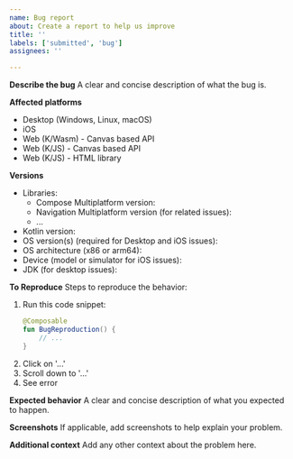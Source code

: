 ```yaml
---
name: Bug report
about: Create a report to help us improve
title: ''
labels: ['submitted', 'bug']
assignees: ''

---
```


<!--

If the bug is Android-only, report it in the [Jetpack Compose tracker](https://issuetracker.google.com/issues/new?component=612128)

-->

**Describe the bug**
A clear and concise description of what the bug is.

**Affected platforms**
<!-- Select one or multiple affected platforms below: -->
- Desktop (Windows, Linux, macOS)
- iOS
- Web (K/Wasm) - Canvas based API
- Web (K/JS) - Canvas based API
- Web (K/JS) - HTML library <!-- Note that Compose HTML is not a multiplatform library. It can be used ONLY with Kotlin/JS. -->

**Versions**
- Libraries:
  - Compose Multiplatform version:
  - Navigation Multiplatform version (for related issues):
  - ...
- Kotlin version: 
- OS version(s) (required for Desktop and iOS issues): 
- OS architecture (x86 or arm64):
- Device (model or simulator for iOS issues): 
- JDK (for desktop issues): 

**To Reproduce**
Steps to reproduce the behavior:
1. Run this code snippet:
   ```kt
   @Composable
   fun BugReproduction() {
       // ...
   }
   ```
2. Click on '...'
3. Scroll down to '...'
4. See error

**Expected behavior**
A clear and concise description of what you expected to happen.

**Screenshots**
If applicable, add screenshots to help explain your problem.

**Additional context**
Add any other context about the problem here.
